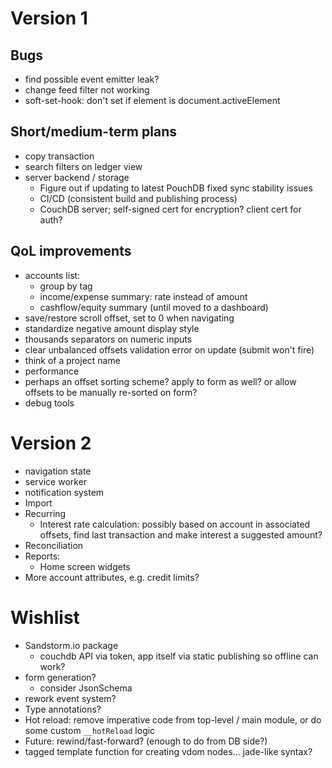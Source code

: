 Version 1
=========

Bugs
----

- find possible event emitter leak?
- change feed filter not working
- soft-set-hook: don't set if element is document.activeElement

Short/medium-term plans
-----------------------

- copy transaction
- search filters on ledger view
- server backend / storage
  - Figure out if updating to latest PouchDB fixed sync stability issues
  - CI/CD (consistent build and publishing process)
  - CouchDB server; self-signed cert for encryption? client cert for auth?

QoL improvements
----------------

- accounts list:
  - group by tag
  - income/expense summary: rate instead of amount
  - cashflow/equity summary (until moved to a dashboard)
- save/restore scroll offset, set to 0 when navigating
- standardize negative amount display style
- thousands separators on numeric inputs
- clear unbalanced offsets validation error on update (submit won't fire)
- think of a project name
- performance
- perhaps an offset sorting scheme? apply to form as well? or allow offsets to be manually re-sorted on form?
- debug tools

Version 2
=========

- navigation state
- service worker
- notification system
- Import
- Recurring
  - Interest rate calculation: possibly based on account in associated offsets, find last transaction and make interest a suggested amount?
- Reconciliation
- Reports:
  - Home screen widgets
- More account attributes, e.g. credit limits?

Wishlist
========

- Sandstorm.io package
  - couchdb API via token, app itself via static publishing so offline can work?
- form generation?
  - consider JsonSchema
- rework event system?
- Type annotations?
- Hot reload: remove imperative code from top-level / main module, or do some custom `__hotReload` logic
- Future: rewind/fast-forward? (enough to do from DB side?)
- tagged template function for creating vdom nodes... jade-like syntax?
